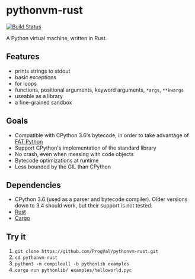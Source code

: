 # pythonvm-rust

[![Build Status](https://travis-ci.org/ProgVal/pythonvm-rust.svg?branch=master)](https://travis-ci.org/ProgVal/pythonvm-rust)

A Python virtual machine, written in Rust.

## Features

* prints strings to stdout
* basic exceptions
* for loops
* functions, positional arguments, keyword arguments, `*args`, `**kwargs`
* useable as a library
* a fine-grained sandbox

## Goals

* Compatible with CPython 3.6's bytecode, in order to take advantage of [FAT Python](https://faster-cpython.readthedocs.org/fat_python.html)
* Support CPython's implementation of the standard library
* No crash, even when messing with code objects
* Bytecode optimizations at runtime
* Less bounded by the GIL than CPython

## Dependencies

* CPython 3.6 (used as a parser and bytecode compiler). Older versions down to 3.4 should work, but their support is not tested.
* [Rust](https://www.rust-lang.org/downloads.html)
* [Cargo](https://crates.io/install)

## Try it

1. `git clone https://github.com/ProgVal/pythonvm-rust.git`
2. `cd pythonvm-rust`
3. `python3 -m compileall -b pythonlib examples`
4. `cargo run pythonlib/ examples/helloworld.pyc`
